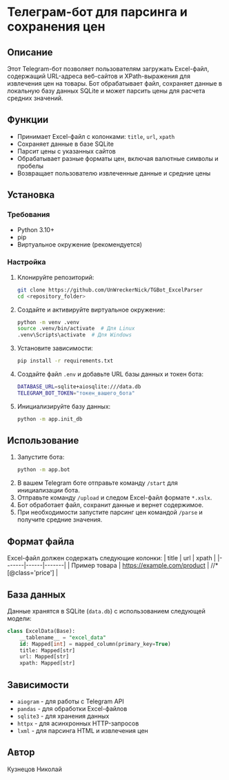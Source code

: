 # Телеграм-бот для парсинга и сохранения цен

## Описание
Этот  Telegram-бот позволяет пользователям загружать Excel-файл, содержащий URL-адреса веб-сайтов и XPath-выражения для извлечения цен на товары. Бот обрабатывает файл, сохраняет данные в локальную базу данных SQLite и может парсить цены для расчета средних значений.

## Функции
- Принимает Excel-файл с колонками: `title`, `url`, `xpath`
- Сохраняет данные в базе SQLite
- Парсит цены с указанных сайтов
- Обрабатывает разные форматы цен, включая валютные символы и пробелы
- Возвращает пользователю извлеченные данные и средние цены

## Установка
### Требования
- Python 3.10+
- pip
- Виртуальное окружение (рекомендуется)

### Настройка
1. Клонируйте репозиторий:
   ```sh
   git clone https://github.com/UnWreckerNick/TGBot_ExcelParser
   cd <repository_folder>
   ```
2. Создайте и активируйте виртуальное окружение:
   ```sh
   python -m venv .venv
   source .venv/bin/activate  # Для Linux
   .venv\Scripts\activate  # Для Windows
   ```
3. Установите зависимости:
   ```sh
   pip install -r requirements.txt
   ```
4. Создайте файл `.env` и добавьте URL базы данных и токен бота:
   ```sh
   DATABASE_URL=sqlite+aiosqlite:///data.db
   TELEGRAM_BOT_TOKEN="токен_вашего_бота"
   ```
5. Инициализируйте базу данных:
   ```sh
   python -m app.init_db
   ```

## Использование
1. Запустите бота:
   ```sh
   python -m app.bot
   ```
2. В вашем Telegram боте отправьте команду `/start` для инициализации бота.
3. Отправьте команду `/upload` и следом Excel-файл формате `*.xslx`.
4. Бот обработает файл, сохранит данные и вернет содержимое.
5. При необходимости запустите парсинг цен командой `/parse` и получите средние значения.

## Формат файла
Excel-файл должен содержать следующие колонки:
| title | url  | xpath |
|-------|------|-------|
| Пример товара | https://example.com/product | //*[@class='price'] |

## База данных
Данные хранятся в SQLite (`data.db`) с использованием следующей модели:
```sql
class ExcelData(Base):
    __tablename__ = "excel_data"
    id: Mapped[int] = mapped_column(primary_key=True)
    title: Mapped[str]
    url: Mapped[str]
    xpath: Mapped[str]
```

## Зависимости
- `aiogram` - для работы с Telegram API
- `pandas` - для обработки Excel-файлов
- `sqlite3` - для хранения данных
- `httpx` - для асинхронных HTTP-запросов
- `lxml` - для парсинга HTML и извлечения цен

## Автор
Кузнецов Николай
